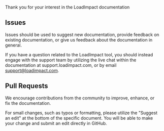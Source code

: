 Thank you for your interest in the LoadImpact documentation


## Issues

Issues should be used to suggest new documentation, provide feedback on existing documentation,
or give us feedback about the documentation in general.

If you have a question related to the LoadImpact tool, you should instead engage
with the support team by utilizing the live chat within the documentation at
support.loadimpact.com, or by email support@loadimpact.com.


## Pull Requests

We encourage contributions from the community to improve, enhance, or fix the
documentation.

For small changes, such as typos or formatting, please utilize the
"Suggest an edit" at the bottom of the specific document. You will be able to
make your change and submit an edit directly in GitHub.

<!--stackedit_data:
eyJoaXN0b3J5IjpbLTE3NjYwMTk1NjFdfQ==
-->